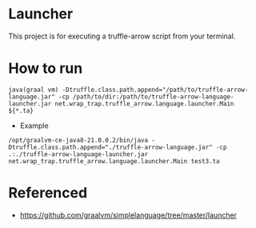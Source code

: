 Launcher
========
This project is for executing a truffle-arrow script from your terminal.

How to run
==========
```shell
java(graal vm) -Dtruffle.class.path.append="/path/to/truffle-arrow-language.jar" -cp /path/to/dir:/path/to/truffle-arrow-language-launcher.jar net.wrap_trap.truffle_arrow.language.launcher.Main ${*.ta} 
```

- Example
```shell
/opt/graalvm-ce-java8-21.0.0.2/bin/java -Dtruffle.class.path.append="./truffle-arrow-language.jar" -cp .:./truffle-arrow-language-launcher.jar net.wrap_trap.truffle_arrow.language.launcher.Main test3.ta
```

Referenced
==========
- https://github.com/graalvm/simplelanguage/tree/master/launcher